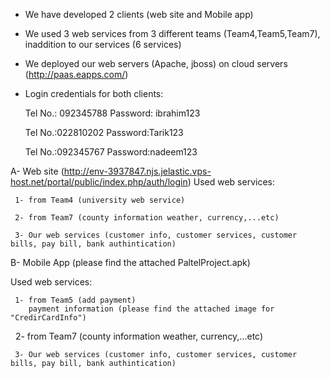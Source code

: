- We have developed 2 clients (web site and Mobile app)
- We used 3 web services from 3 different teams (Team4,Team5,Team7), inaddition to our services (6 services)
- We deployed our web servers (Apache, jboss) on cloud servers (http://paas.eapps.com/)

- Login credentials for both clients: 

  Tel No.: 092345788
  Password: ibrahim123

  Tel No.:022810202
  Password:Tarik123

  Tel No.:092345767
  Password:nadeem123

A- Web site (http://env-3937847.njs.jelastic.vps-host.net/portal/public/index.php/auth/login)
   Used web services:
   
     1- from Team4 (university web service)
   
     2- from Team7 (county information weather, currency,...etc)
   
     3- Our web services (customer info, customer services, customer bills, pay bill, bank authintication)
   
   
B- Mobile App (please find the attached PaltelProject.apk)

   Used web services:
   
     1- from Team5 (add payment)
        payment information (please find the attached image for "CredirCardInfo")
      
     2- from Team7 (county information weather, currency,...etc)
   
     3- Our web services (customer info, customer services, customer bills, pay bill, bank authintication)
   
